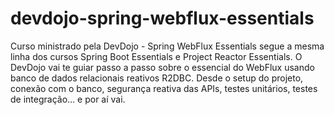 # devdojo-spring-webflux-essentials
Curso ministrado pela DevDojo - Spring WebFlux Essentials segue a mesma linha dos cursos Spring Boot Essentials e Project Reactor Essentials. O DevDojo vai te guiar passo a passo sobre o essencial do WebFlux usando banco de dados relacionais reativos R2DBC. Desde o setup do projeto, conexão com o banco, segurança reativa das APIs, testes unitários, testes de integração... e por aí vai.
